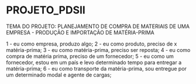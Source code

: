 # PROJETO_PDSII

TEMA DO PROJETO: PLANEJAMENTO DE COMPRA DE MATERIAIS DE UMA EMPRESA - PRODUÇÃO E IMPORTAÇÃO DE MATÉRIA-PRIMA

1 - eu como empresa, produzo algo;
2 - eu como produto, preciso de x matéria-prima;
3 - eu como matéria-prima, preciso ser reposta;
4 - eu como compra de matéria prima, preciso de um fornecedor;
5 - eu como um fornecedor, estou em um país e levo determinado tempo para entregar a matéria-prima;
6 - eu como transporte da matéria-prima, sou entregue por um determinado modal e agente de cargas;
